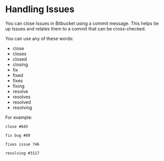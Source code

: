 Handling Issues
===============

You can close Issues in Bitbucket using a commit message. This helps tie up Issues and relates them to a commit that can be cross-checked.

You can use any of these words:

- close
- closes
- closed
- closing
- fix
- fixed
- fixes
- fixing
- resolve
- resolves
- resolved
- resolving

For example:

~~~
close #845

fix bug #89

fixes issue 746

resolving #3117
~~~
